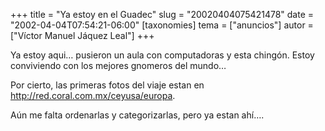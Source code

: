 +++
title = "Ya estoy en el Guadec"
slug = "20020404075421478"
date = "2002-04-04T07:54:21-06:00"
[taxonomies]
tema = ["anuncios"]
autor = ["Víctor Manuel Jáquez Leal"]
+++

Ya estoy aqui… pusieron un aula con computadoras y esta chingón. Estoy
conviviendo con los mejores gnomeros del mundo…

Por cierto, las primeras fotos del viaje estan en
http://red.coral.com.mx/ceyusa/europa.

Aún me falta ordenarlas y categorizarlas, pero ya estan ahí….

